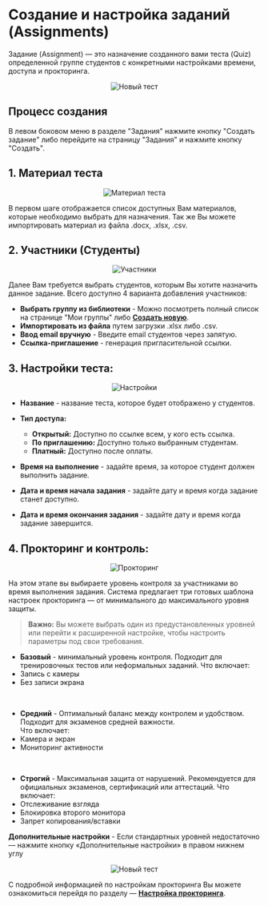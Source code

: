 # Создание и настройка заданий (Assignments)

Задание (Assignment) — это назначение созданного вами теста (Quiz) определенной группе студентов с конкретными настройками времени, доступа и прокторинга.

<p align="center">
<img src="/assignments-list.jpg" alt="Новый тест" />
</p>

## Процесс создания

В левом боковом меню в разделе "Задания" нажмите кнопку "Создать задание" либо перейдите на страницу "Задания" и нажмите кнопку "Создать".

## 1.  **Материал теста**

<p align="center">
<img src="/assignment-create-1.jpg" alt="Материал теста" />
</p>

В первом шаге отображается список доступных Вам материалов, которые необходимо выбрать для назначения. Так же Вы можете импортировать материал из файла .docx, .xlsx, .csv.

## 2.  **Участники (Студенты)**

<p align="center">
<img src="/assignment-create-2.jpg" alt="Участники" />
</p>

Далее Вам требуется выбрать студентов, которым Вы хотите назначить данное задание. Всего доступно 4 варианта добавления участников:

- **Выбрать группу из библиотеки** - Можно посмотреть полный список на странице "Мои группы" либо **[Создать новую](manage-classes.md)**.
- **Импортировать из файла** путем загрузки .xlsx либо .csv.
- **Ввод email вручную** - Введите email студентов через запятую.
- **Ссылка-приглашение** - генерация пригласительной ссылки.

## 3.  **Настройки теста:**

<p align="center">
<img src="/assignment-create-3.jpg" alt="Настройки" />
</p>

- **Название** - название теста, которое будет отображено у студентов.

- **Тип доступа:**
  - **Открытый:** Доступно по ссылке всем, у кого есть ссылка.
  - **По приглашению:** Доступно только выбранным студентам.
  - **Платный:** Доступно после оплаты.

- **Время на выполнение** - задайте время, за которое студент должен выполнить задание.
- **Дата и время начала задания** - задайте дату и время когда задание станет доступно.
- **Дата и время окончания задания** - задайте дату и время когда задание завершится.

## 4.  **Прокторинг и контроль:**

<p align="center">
<img src="/assignment-create-4.jpg" alt="Прокторинг" />
</p>

На этом этапе вы выбираете уровень контроля за участниками во время выполнения задания. Система предлагает три готовых шаблона настроек прокторинга — от минимального до максимального уровня защиты.

> **Важно:** Вы можете выбрать один из предустановленных уровней или перейти к расширенной настройке, чтобы настроить параметры под свои требования.

- **Базовый** - минимальный уровень контроля. Подходит для тренировочных тестов или неформальных заданий.
Что включает:
- Запись с камеры
- Без записи экрана

</br>

- **Средний** - Оптимальный баланс между контролем и удобством. Подходит для экзаменов средней важности.  
Что включает:
- Камера и экран
- Мониторинг активности

</br>
    
- **Строгий** - Максимальная защита от нарушений. Рекомендуется для официальных экзаменов, сертификаций или аттестаций.
Что включает:
- Отслеживание взгляда
- Блокировка второго монитора
- Запрет копирования/вставки

**Дополнительные настройки** - Если стандартных уровней недостаточно — нажмите кнопку «Дополнительные настройки» в правом нижнем углу

<p align="center">
<img src="/assignment-create-4-1.jpg" alt="Новый тест" />
</p>

С подробной информацией по настройкам прокторинга Вы можете ознакомиться перейдя по разделу — **[Настройка прокторинга](proctoring-settings.md)**.